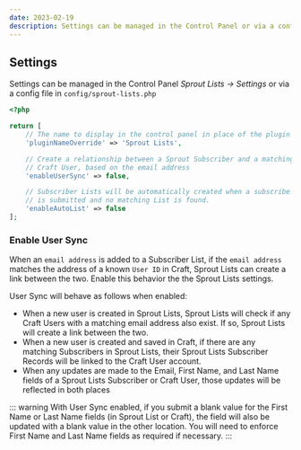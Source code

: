 ```yaml
---
date: 2023-02-19
description: Settings can be managed in the Control Panel or via a config file in config/sprout-lists.php
---
```


## Settings

Settings can be managed in the Control Panel _Sprout Lists → Settings_ or via a config file in `config/sprout-lists.php`

``` php
<?php

return [
    // The name to display in the control panel in place of the plugin name
    'pluginNameOverride' => 'Sprout Lists',

    // Create a relationship between a Sprout Subscriber and a matching
    // Craft User, based on the email address
    'enableUserSync' => false,

    // Subscriber Lists will be automatically created when a subscribe form
    // is submitted and no matching List is found.
    'enableAutoList' => false
];
```

### Enable User Sync

When an `email address` is added to a Subscriber List, if the `email address` matches the address of a known `User ID` in Craft, Sprout Lists can create a link between the two. Enable this behavior the the Sprout Lists settings.

User Sync will behave as follows when enabled:

- When a new user is created in Sprout Lists, Sprout Lists will check if any Craft Users with a matching email address also exist. If so, Sprout Lists will create a link between the two.
- When a new user is created and saved in Craft, if there are any matching Subscribers in Sprout Lists, their Sprout Lists Subscriber Records will be linked to the Craft User account.
- When any updates are made to the Email, First Name, and Last Name fields of a Sprout Lists Subscriber or Craft User, those updates will be reflected in both places

::: warning
With User Sync enabled, if you submit a blank value for the First Name or Last Name fields (in Sprout List or Craft), the field will also be updated with a blank value in the other location. You will need to enforce First Name and Last Name fields as required if necessary.
:::
